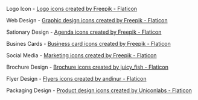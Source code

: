 

Logo Icon - <a href="https://www.flaticon.com/free-icons/logo" title="logo icons">Logo icons created by Freepik - Flaticon</a>

Web Design - <a href="https://www.flaticon.com/free-icons/graphic-design" title="graphic design icons">Graphic design icons created by Freepik - Flaticon</a>

Sationary Design - <a href="https://www.flaticon.com/free-icons/agenda" title="agenda icons">Agenda icons created by Freepik - Flaticon</a>

Busines Cards - <a href="https://www.flaticon.com/free-icons/business-card" title="business card icons">Business card icons created by Freepik - Flaticon</a>

Social Media - <a href="https://www.flaticon.com/free-icons/marketing" title="marketing icons">Marketing icons created by Freepik - Flaticon</a>

Brochure Design - <a href="https://www.flaticon.com/free-icons/brochure" title="brochure icons">Brochure icons created by juicy_fish - Flaticon</a>

Flyer Design - <a href="https://www.flaticon.com/free-icons/flyers" title="flyers icons">Flyers icons created by andinur - Flaticon</a>

Packaging Design - <a href="https://www.flaticon.com/free-icons/product-design" title="product design icons">Product design icons created by Uniconlabs - Flaticon</a>